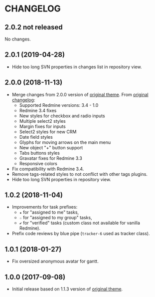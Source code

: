 CHANGELOG
=========


2.0.2 not released
------------------

No changes.


2.0.1 (2019-04-28)
------------------

- Hide too long SVN properties in changes list in repository view.


2.0.0 (2018-11-13)
------------------

- Merge changes from 2.0.0 version of [original theme](https://www.redmineup.com/pages/themes/a1).
  From [original changelog](https://www.redmineup.com/pages/themes/a1/updates):
  - Supported Redmine versions: 3.4 - 1.0
  - Redmine 3.4 fixes
  - New styles for checkbox and radio inputs
  - Multiple select2 styles
  - Margin fixes for inputs
  - Select2 styles for new CRM
  - Date field styles
  - Glyphs for moving arrows on the main menu
  - New object "+" button support
  - Tabs buttons styles
  - Gravatar fixes for Redmine 3.3
  - Responsive colors
- Fix compatibility with Redmine 3.4.
- Remove tags-related styles to not conflict with other tags plugins.
- Hide too long SVN properties in repository view.


1.0.2 (2018-11-04)
------------------

- Improvements for task prefixes: 
  - `★` for "assigned to me" tasks,
  - `☆` for "assigned to my group" tasks,
  - `✔` for "verified" tasks (custom class not available for vanilla Redmine).
- Prefix code reviews by blue pipe (`tracker-6` used as tracker class).


1.0.1 (2018-01-27)
------------------

- Fix oversized anonymous avatar for gantt.


1.0.0 (2017-09-08)
------------------

- Initial release based on 1.1.3 version of [original theme](https://www.redmineup.com/pages/themes/a1).
